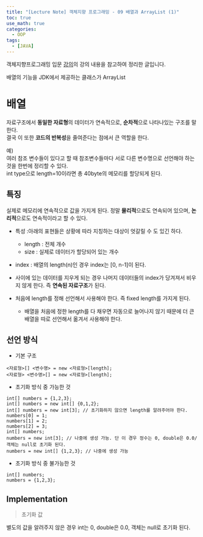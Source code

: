 ```yaml
---
title: "[Lecture Note] 객체지향 프로그래밍 - 09 배열과 ArrayList (1)"
toc: true
use_math: true
categories:
  - OOP
tags:
  - [JAVA]
---
```


객체지향프로그래밍 입문 [강의](https://www.inflearn.com/course/%EC%9E%90%EB%B0%94-%ED%94%84%EB%A1%9C%EA%B7%B8%EB%9E%98%EB%B0%8D-%EC%9E%85%EB%AC%B8/dashboard)의 강의 내용을 참고하여 정리한 글입니다.


배열의 기능을 JDK에서 제공하는 클래스가 ArrayList

# 배열
자료구조에서 **동일한 자료형**의 데이터가 연속적으로, **순차적**으로 나타나있는 구조를 말한다.<br>
결국 이 또한 **코드의 반복성**을 줄여준다는 점에서 큰 역할을 한다.<br>

예) <br>
여러 참조 변수들이 있다고 할 때 참조변수들마다 서로 다른 변수명으로 선언해야 하는 것을 한번에 정리할 수 있다.<br>
int type으로 length=10이라면 총 40byte의 메모리를 할당되게 된다.

## 특징
실제로 메모리에 연속적으로 값을 가지게 된다. 정말 **물리적**으로도 연속되어 있으며, **논리적**으로도 연속적이라고 할 수 있다.<br>

- 특성 :아래의 표현들은 상황에 따라 지칭하는 대상이 엇갈릴 수 도 있긴 하다.<br>
  - length : 전체 개수
  - size : 실제로 데이터가 할당되어 있는 개수

- index : 배열의 length(n)인 경우 index는 [0, n-1]이 된다.

- 사이에 있는 데이터를 지우게 되는 경우 나머지 데이터들의 index가 당겨져서 비우지 않게 한다. 즉 **연속된 자료구조**가 된다.

- 처음에 length를 정해 선언해서 사용해야 한다. 즉 fixed length를 가지게 된다. 
  - 배열을 처음에 정한 length를 다 채우면 자동으로 늘어나지 않기 때문에 더 큰 배열을 따로 선언해서 옮겨서 사용해야 한다.

## 선언 방식

- 기본 구조

```
<자료형>[] <변수명> = new <자료형>[length];
<자료형> <변수명>[] = new <자료형>[length];
```

- 초기화 방식 중 가능한 것

```
int[] numbers = {1,2,3};		
int[] numbers = new int[] {0,1,2};
int[] numbers = new int[3]; // 초기화하지 않으면 length를 알려주어야 한다.
numbers[0] = 1;
numbers[1] = 2;
numbers[2] = 3;
int[] numbers;
numbers = new int[3]; // 나중에 생성 가능. 단 이 경우 정수는 0, double은 0.0/ 객체는 null로 초기화 된다.
numbers = new int[] {1,2,3}; // 나중에 생성 가능
```
		
- 초기화 방식 중 불가능한 것

```
int[] numbers;
numbers = {1,2,3};
```


## Implementation

> 초기화 값

별도의 값을 알려주지 않은 경우 int는 0, double은 0.0, 객체는 null로 초기화 된다.






